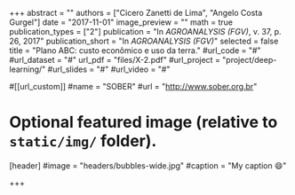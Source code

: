+++
abstract = ""
authors = ["Cicero Zanetti de Lima", "Angelo Costa Gurgel"]
date = "2017-11-01"
image_preview = ""
math = true
publication_types = ["2"]
publication = "In *AGROANALYSIS (FGV)*, v. 37, p. 26, 2017"
publication_short = "In *AGROANALYSIS (FGV)*"
selected = false
title = "Plano ABC: custo econômico e uso da terra."
#url_code = "#"
#url_dataset = "#"
url_pdf = "files/X-2.pdf"
#url_project = "project/deep-learning/"
#url_slides = "#"
#url_video = "#"

#[[url_custom]]
#name = "SOBER"
#url = "http://www.sober.org.br"

# Optional featured image (relative to `static/img/` folder).
[header]
#image = "headers/bubbles-wide.jpg"
#caption = "My caption :smile:"

+++
